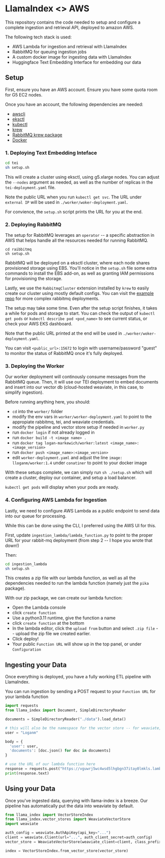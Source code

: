 # LlamaIndex <> AWS

This repository contains the code needed to setup and configure a complete ingestion and retrieval API, deployed to amazon AWS.

The following tech stack is used:
- AWS Lambda for ingestion and retrieval with LlamaIndex
- RabbitMQ for queuing ingestion jobs
- A custom docker image for ingesting data with LlamaIndex
- Huggingface Text Embedding Interface for embedding our data

## Setup

First, ensure you have an AWS account. Ensure you have some quota room for G5 EC2 nodes.

Once you have an account, the following dependencies are needed:
- [awscli]()
- [eksctl]()
- [kubectl]()
- [krew]()
- [RabbitMQ krew package]()
- [Docker]()


### 1. Deploying Text Embedding Inteface

```bash
cd tei
sh setup.sh
```

This will create a cluster using eksctl, using g5.xlarge nodes. You can adjust the `--nodes` argument as needed, as well as the number of replicas in the `tei-deployment.yaml` file.

Note the public URL when you run `kubectl get svc`. The URL under `external IP` will be used in `./worker/woker-deployment.yaml`.

For convience, the `setup.sh` script prints the URL for you at the end.

### 2. Deploying RabbitMQ

The setup for RabbitMQ leverages an `operator` -- a specific abstraction in AWS that helps handle all the resources needed for running RabbitMQ.

```
cd raibbitmq
sh setup.sh
```

RabbitMQ will be deployed on a eksctl cluster, where each node shares provisioned storage using EBS. You'll notice in the `setup.sh` file some extra commands to install the EBS add-on, as well as granting IAM permissions for provisioning the storage.

Lastly, we use the `RabbitmqCluster` extension installed by `krew` to easily create our cluster using mostly default configs. You can visit the [example repo]() for more complex rabbitmq deployments.

The setup may take some time. Even after the setup script finishes, it takes a while for pods and storage to start. You can check the output of `kubectl get pods` or `kubectl describe pod <pod_name>` to see current status, or check your AWS EKS dashboard.

Note that the public URL printed at the end will be used in `./worker/woker-deployment.yaml`.

You can visit `<public_url>:15672` to login with username/password "guest" to monitor the status of RabbitMQ once it's fully deployed.

### 3. Deploying the Worker

Our worker deployment will continously consume messages from the RabbitMQ queue. Then, it will use our TEI deployment to embed documents and insert into our vector db (cloud-hosted weaviate, in this case, to simplify ingestion).

Before running anything here, you should:

- `cd` into the `worker/` folder
- modify the env vars in `worker/worker-deployment.yaml` to point to the appropiate rabbitmq, tei, and weaviate credentials.
- modify the pipeline and vector store setup if needed in `worker.py`
- run `docker login` if not already logged in
- run `docker build -t <image name> .`
- run `docker tag logan-markewich/worker:latest <image_name>:<image_version>`
- run `docker push <image_name>:<image_version>`
- edit `worker-deployment.yaml` and adjust the line `image: lloganm/worker:1.4` under `conatiner` to point to your docker image

With these setups complete, we can simply run `sh ./setup.sh` which will create a cluster, deploy our container, and setup a load balancer.

`kubectl get pods` will display when your pods are ready.

### 4. Configuring AWS Lambda for Ingestion

Lastly, we need to configure AWS Lambda as a public endpoint to send data into our queue for processing.

While this can be done using the CLI, I preferred using the AWS UI for this.

First, update `ingestion_lambda/lambda_function.py` to point to the proper URL for your rabbit-mq deployment (from step 2 -- I hope you wrote that down!)

Then:

```bash
cd ingestion_lambda
sh setup.sh
```

This creates a zip file with our lambda function, as well as all the dependencies needed to run the lambda function (namely just the `pika` package).

With our zip package, we can create our lambda function:

- Open the Lambda console
- click `create function`
- Use a python3.11 runtime, give the function a name
- click `create function` at the bottom
- In the lambda editor, click the `upload from` button and select `.zip file` -- upload the zip file we created earlier.
- Click deploy!
- Your public `Function URL` will show up in the top panel, or under `Configuration`


## Ingesting your Data

Once everything is deployed, you have a fully working ETL pipeline with LlamaIndex. 

You can run ingestion by sending a POST request to your `Function URL` for your lambda function

```python
import requests
from llama_index import Document, SimpleDirectoryReader

documents = SimpleDirectoryReader("./data").load_data()

# this will also be the namespace for the vector store -- for weaviate, it needs to start with a captial and only alpha-numeric
user = "Loganm" 

body = {
  'user': user,
  'documents': [doc.json() for doc in documents]
}

# use the URL of our lambda function here
response = requests.post("https://vguwrj5wc4wsd5lhgbgn37itay0lmkls.lambda-url.us-east-1.on.aws", json=body)
print(response.text)
```

## Using your Data

Once you've ingested data, querying with llama-index is a breeze. Our pipeline has automatically put the data into weaviate by default.

```python
from llama_index import VectorStoreIndex
from llama_index.vector_stores import WeaviateVectorStore
import weaviate

auth_config = weaviate.AuthApiKey(api_key="...")
client = weaviate.Client(url="...", auth_client_secret=auth_config)
vector_store = WeaviateVectorStore(weaviate_client=client, class_prefix="Loganm")

index = VectorStoreIndex.from_vector_store(vector_store)
```

